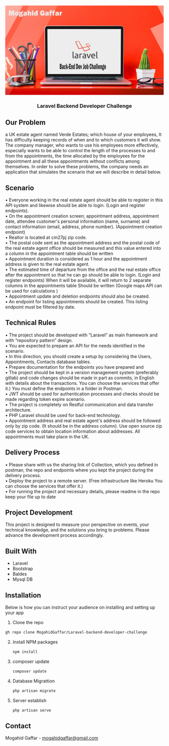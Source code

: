 
<!-- PROJECT LOGO -->
<br />
<div align="center">
  <a href="#">
    <img src="https://github.com/MogahidGaffar/Laravel-backend-developer-challenge/blob/main/public/img/laravel_challenge.png" alt="Logo" >
  </a>

  <h3 align="center">Laravel Backend Developer Challenge  </h3>


</div>



## Our Problem
a UK estate agent named Verde Estates; which house of your employees,
It has difficulty keeping records of when and to which customers it will show. The company
manager, who wants to use his employees more effectively, especially wants to be able to
control the length of the processes to and from the appointments, the time allocated by the
employees for the appointment and all
these appointments without conflicts among themselves.
In order to solve these problems, the company needs an application that simulates the
scenario that we will describe in detail below.


## Scenario

• Everyone working in the real estate agent should be able to register in this API system
and likewise should be able to login. (Login and register endpoints). </br>
• On the appointment creation screen; appointment address, appointment date, attendee
customer's personal information (name, surname) and contact information (email,
address, phone number). (Appointment creation endpoint)</br>
• Realtor is located at cm27pj zip code.</br>
• The postal code sent as the appointment address and the postal code of the real estate
agent office should be measured and this value entered into a column in the
appointment table should be written</br>
• Appointment duration is considered as 1 hour and the appointment address is given to
the real estate agent.</br>
• The estimated time of departure from the office and the real estate office after the
appointment so that he can go should be able to login. (Login and register endpoints)
When it will be available, it will return to 2 separate columns in the appointments
table Should be written (Google maps API can be used for calculations ) </br>
• Appointment update and deletion endpoints should also be created.</br>
• An endpoint for listing appointments should be created. This listing endpoint must be
filtered by date.</br>


## Technical Rules

• The project should be developed with “Laravel” as main framework and
with “repository pattern” design.</br>
• You are expected to prepare an API for the needs identified in the scenario.</br>
• In this direction, you should create a setup by considering the Users,
Appointments, Contacts database tables.</br>
• Prepare documentation for the endpoints you have prepared and</br>
• The project should be kept in a version management system (preferably gitlab)
and code changes should be made in part as commits, in English with details
about the transactions. You can choose the services that offer it.) You must
define the endpoints in a folder in Postman.</br>
• JWT should be used for authentication processes and checks should be made
regarding token expire scenario. </br>
• The project is completely on Restful communication and data transfer
architecture.</br>
• PHP Laravel should be used for back-end technology. </br>
• Appointment address and real estate agent's address should be followed only by
zip code. (It should be in the address column). Use open source zip code
services to obtain location information about addresses. All appointments must
take place in the UK. </br>


## Delivery Process

• Please share with us the sharing link of Collection, which you defined in
postman, the repo and endpoints where you kept the project during the delivery
process.</br>
• Deploy the project to a remote server. (Free infrastructure like Heroku You can
choose the services that offer it.)</br>
• For running the project and necessary details, please readme in the repo keep
your file up to date</br>

## Project Development
This project is designed to measure your perspective on events, your
technical knowledge, and the solutions you bring to problems. Please advance the
development process accordingly.




##  Built With

* Laravel
* Bootstrap
* Baldes
* Mysql DB


<!-- GETTING STARTED -->
## Installation

Below is how you can instruct your audience on installing and setting up your app

 1. Clone the repo
   ```sh
gh repo clone MogahidGaffar/Laravel-backend-developer-challenge
   ```
2. Install NPM packages
   ```sh
   npm install
   ```
3. composer update
   ```sh
   composer update
   ```

3. Database Migrattion
   ```sh
   php artisan migrate
   ```
 
3. Server establish
   ```sh
   php artisan serve
   ```


## Contact

Mogahid Gaffar -  mogahidgaffar@gmail.com


